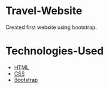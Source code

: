 # Travel-Website
Created first website using bootstrap.

# Technologies-Used
* [HTML](https://www.w3schools.com/html/html_intro.asp)
* [CSS](https://www.w3schools.com/css/css_intro.asp)
* [Bootstrap](https://getbootstrap.com/docs/5.0/getting-started/introduction/)
